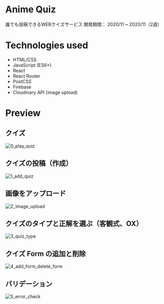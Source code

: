 # Anime Quiz

誰でも投稿できるWEBクイズサービス
開発期間： 2020/11 ~ 2020/11（2週）

# Technologies used

- HTML/CSS
- JavaScript (ES6+)
- React
- React Router
- PostCSS
- Firebase
- Cloudinary API (image upload)

# Preview

## クイズ

![0_play_quiz](https://user-images.githubusercontent.com/69433959/99411915-7c488680-2937-11eb-87e2-c5edc27988a9.gif)

## クイズの投稿（作成）

![1_add_quiz](https://user-images.githubusercontent.com/69433959/99411924-7eaae080-2937-11eb-8a95-04e7a44058ea.gif)

## 画像をアップロード

![2_image_upload](https://user-images.githubusercontent.com/69433959/99412107-b87be700-2937-11eb-842d-ba27da2642ed.gif)

## クイズのタイプと正解を選ぶ（客観式、OX）

![3_quiz_type](https://user-images.githubusercontent.com/69433959/99412121-b9ad1400-2937-11eb-8160-9752f06f2f00.gif)

## クイズ Form の追加と削除

![4_add_form_delete_form](https://user-images.githubusercontent.com/69433959/99412128-bb76d780-2937-11eb-9b1f-24b61205809e.gif)

## バリデーション

![5_error_check](https://user-images.githubusercontent.com/69433959/99412132-bca80480-2937-11eb-9af5-71f304b0b017.gif)
